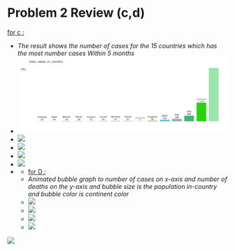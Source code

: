 # Problem 2 Review (c,d)

<u>for c :</u>

* *The result shows the number of cases for the 15 countries which has the most number cases Within 5 months*
* ![](result-c-(month-1).PNG)
* ![](result-c-(month-2).PNG)
* ![](result-c-(month-3).PNG)
* ![](result-c-(month-4).PNG)
* ![](result-c-(month-5).PNG)
* * <u>for D :</u>
  * *Animated bubble graph to number of cases on x-axis and number of deaths on the y-axis  and bubble size is the population in-country and bubble color is continent color*
  * ![](result-D-(month-1)-.PNG)
  * ![](result-D-(month-2)-.PNG)
  * ![](result-D-(month-3)-.PNG)
  * ![](result-D-(month-4)-.PNG)

![](result-D-(month-5).PNG)


